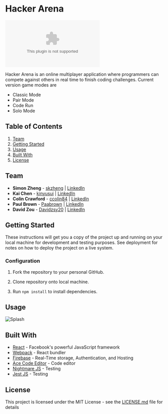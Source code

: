 # Hacker Arena

![Live Version](hacker-arena.com)

Hacker Arena is an online multiplayer application where programmers can compete against others in real time to finish coding challenges. Current version game modes are 

- Classic Mode
- Pair Mode
- Code Run
- Solo Mode

## Table of Contents

1. [Team](#team)
2. [Getting Started](#getting-started)
3. [Usage](#usage)
4. [Built With](#built-with)
5. [License](#license)

## Team

* **Simon Zheng** - [skzheng](https://github.com/skzheng) | [LinkedIn](https://www.linkedin.com/in/simonkzheng/)
* **Kai Chen** - [kinyusui](https://github.com/kinyusui) | [LinkedIn](https://www.linkedin.com/in/kai-chen-749a2161/)
* **Colin Crawford** - [ccolin84](https://github.com/ccolin84) | [LinkedIn](https://www.linkedin.com/in/colin-crawford-682a01b2/)
* **Paul Brown** - [Paabrown](https://github.com/Paabrown) | [LinkedIn](https://www.linkedin.com/in/paul-allen-brown/)
* **David Zou** - [Davidzsy20](https://github.com/Davidzsy20) | [LinkedIn](https://www.linkedin.com/in/david-s-zou-a6798975/)

## Getting Started

These instructions will get you a copy of the project up and running on your local machine for development and testing purposes. See deployment for notes on how to deploy the project on a live system.

### Configuration

1. Fork the repository to your personal GitHub.

2. Clone repository onto local machine.

3. Run ```npm install``` to install dependencies.

## Usage

![Splash](/assets/ClassicSS.png)

## Built With

* [React](https://facebook.github.io/react/) - Facebook's powerful JavaScript framework
* [Webpack](https://webpack.github.io/) - React bundler
* [Firebase](https://github.com/firebase/) - Real-Time storage, Authentication, and Hosting
* [Ace Code Editor](https://github.com/ajaxorg/ace) - Code editor 
* [Nightmare JS](https://github.com/segmentio/nightmare) - Testing
* [Jest JS](https://facebook.github.io/jest/) - Testing

## License

This project is licensed under the MIT License - see the [LICENSE.md](LICENSE.md) file for details
